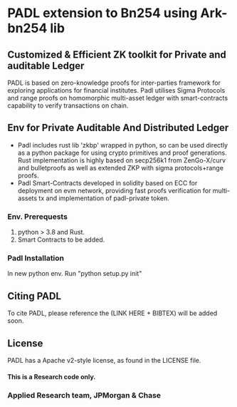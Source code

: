 # PADL extension to Bn254 using Ark-bn254 lib
## Customized & Efficient ZK toolkit for Private and auditable Ledger

PADL is based on zero-knowledge proofs for inter-parties framework for exploring applications for financial institutes. Padl utilises Sigma Protocols and range proofs on homomorphic multi-asset ledger with smart-contracts capability to verify transactions on chain.

## Env for Private Auditable And Distributed Ledger
- Padl includes rust lib 'zkbp' wrapped in python, so can be used directly as a python package for using crypto primitives and proof generations. 
  Rust implementation is highly based on secp256k1 from ZenGo-X/curv and bulletproofs as well as extended ZKP with sigma protocols+range proofs.
- Padl Smart-Contracts developed in solidity based on ECC for deployment on evm network, providing fast proofs verification for multi-assets tx and implementation of padl-private token.


### Env. Prerequests
1. python > 3.8 and Rust.
2. Smart Contracts to be added.
### Padl Installation
In new python env. Run "python setup.py init"

## Citing PADL
To cite PADL, please reference the (LINK HERE + BIBTEX) will be added soon.

## License
PADL has a Apache v2-style license, as found in the LICENSE file.


#### This is a Research code only. 

### Applied Research team, JPMorgan & Chase
